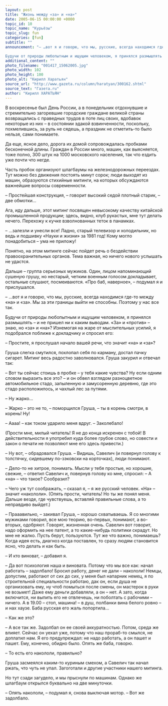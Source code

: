 ```yaml
---
layout: post
title: "Жизнь между «за» и «на»"
date: 2005-06-15 00:00:00 +0000
topic_id: 10
topic_name: "Курьёзы"
topic_slug: fun
categories: [fun]
subtitle: ""
announcement: "– …вот я и говорю, что мы, русские, всегда находимся где-то между «на» и «за». Мы за эти границы выйти не способны. Поэтому у нас все так.

Будучи от природы любопытным и ищущим человеком, я принялся размышлять – и не пришел ни к каким выводам. «За» и «против» – знаю, но «за» и «на»?"
additional_content: ""
photo_filename: "001417_15062005.jpg"
photo_width: 102
photo_height: 100
photo_alt: "Кирилл Харатьян"
source_url: "http://www.gazeta.ru/column/haratyan/300162.shtml"
source_text: "Газета.ru"
author: "Кирилл ХАРАТЬЯН"
---
```

В воскресенье был День России, а в понедельник отдохнувшие и стремительно загоревшие городские граждане великой страны возвращались с праведных трудов в поте лиц своих, вдобавок некоторые из них – в состоянии эдакой взвинченности, поскольку, похмелившись, за руль не сядешь, а праздник не отметить-то было нельзя, сами понимаете.

Да еще, ясное дело, дорога их домой сопровождалась пробками бесконечной длины. Граждан в России много, машин, как выясняется, тоже полно, 300 штук на 1000 московского населения, так что ездить уже почти что негде.

Часть пробок организуют шлагбаумы на железнодорожных переездах. Тут можно без движения постоять минут сорок; люди выходят из машин, образуются стихийные митинги, на которых обсуждаются важнейшие вопросы современности.

– Простейшая конструкция, – говорит высокий седой плотный старик, – две обмотки…

Ага, иду дальше, этот митинг посвящен невысокому качеству китайской промышленной продукции; здесь, видно, клуб рукастых, мне тут делать нечего. Перехожу к кучке взволнованных теток в панамках.

– …залезли и унесли все! Ладно, старый телевизор и холодильник, но ведь и подшивку «Науки и жизни» за 1981 год! Кому могло понадобиться – ума не приложу!

Понятно, на этом митинге сейчас пойдет речь о бездействии правоохранительных органов. Тема важная, но ничего нового услышать не удастся.

Дальше – группа серьезных мужиков. Один, лицом напоминающий сушеную грушу, но нестарый, четким военным голосом докладывает, остальные слушают, посмеиваются. «Про баб, наверное», – подумал я и прислушался.

– …вот я и говорю, что мы, русские, всегда находимся где-то между «на» и «за». Мы за эти границы выйти не способны. Поэтому у нас все так.

Будучи от природы любопытным и ищущим человеком, я принялся размышлять – и не пришел ни к каким выводам. «За» и «против» – знаю, но «за» и «на»? Изнемогая на жаре от мыслительных усилий, я подобрался поближе к докладчику и спросил его:

– Простите, я прослушал начало вашей речи, что значит «на» и «за»?

Груша слегка смутился, похлопал себя по карману, достал пачку сигарет. Митинг весь радостно заволновался. Груша закурил и отвечал так:

– Вот ты сейчас стоишь в пробке – у тебя какие чувства? Ну если одним словом выразить все это? – и он обвел взглядом разноцветное автомобильное стадо, запыленную и замусоренную деревню, где это стадо расположилось, и чахлый лес за путями.

– Ну жарко…

– Жарко – это не то, – поморщился Груша, – ты в корень смотри, в корень! Ну!

– Аааа! – как током ударило меня вдруг. – Заколебало!

(Прости мне, милый читатель! Я не до конца искренен с тобой! В действительности я употребил куда более грубое слово, но совести и закон о печати не позволяют мне его здесь привести.)

– Ну вот, – обрадовался Груша. – Видишь, Савелич (и повернул голову к толстячку, сидевшему по-зэковски на корточках), люди понимают.

– Дело-то не хитрое, понимать. Мысли у тебя простые, но хорошие, свежие, – ответил Савелич и, повернув голову ко мне, спросил: – А «на» – что такое? Сообразил?

– Чего уж тут соображать, – сказал я, – я же русский человек. «На» – значит «накололи». (Опять прости, читатель! Но ты же понял меня. Дальше везде, где чувствуешь, вставляй правильные слова, а то неправдиво выйдет.)

– Прааавильно, – закивал Груша, – хорошо схватываешь. Я со многими мужиками говорил, все мою теорию, во-первых, понимают, а во-вторых, одобряют. Говорят, жизненная очень. Савелич вот говорит, надо оформить на нее патент, а то какие-нибудь политики скрадут. Но мне не жалко. Пусть берут, пользуются. Тут же что важно, понимаешь? Когда идея есть, диагноз когда поставлен, то сразу людям становится ясно, что делать и как быть.

– И кто виноват, – добавил я.

– Да вот психология наша и виновата. Потому что мы все как: начал работать – задолбало! Бросил работу, денег не дали – накололи! Немцы, допустим, работают от сих до сих, у меня был напарник немец, я по строительной специальности работаю, дак он, если душа не организовать ему, ну чтоб помыться после смены, он мастерок в руки не возьмет! Даже ему деньги добавляли, а он – нет. А зато, когда включится, ни выпить его не отвлечешь, ни поболтать с рабочими – ничего. А в 19.00 – стоп, машина! – в душ, полбанки вина белого ровно – и нах хаузе. Баба русская его жаль попортила…

– Как же это?

– А все так же. Задолбал он ее своей аккуратностью. Потом, среда же влияет. Сейчас он уехал уже, потому что наш прораб-то смылся, не доплатил нам. Я его предупреждал: не надо работать, а он пашет и пашет. Ему, конечно, обидно было. Опять же баба, говорю.

– То есть его накололи, правильно?

Груша засмеялся каким-то куриным смехом, а Савелич так начал ржать, что чуть не упал. Загоготали и другие участники нашего митинга.

Но тут сзади загудело, и мы прыснули по машинам. Однако же шлагбаум открылся буквально на две минуточки.

– Опять накололи, – подумал я, снова выключая мотор. – Вот же задолбало.
